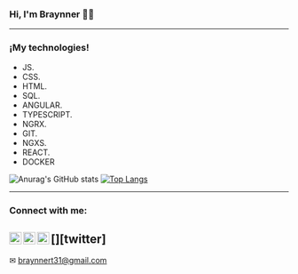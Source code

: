 ### Hi, I'm Braynner 👨‍💻

----------------------------------------------------------------------------------------------------------------------------------------------------------------------------------
### ¡My technologies!
- JS.
- CSS.
- HTML.
- SQL.
- ANGULAR.
- TYPESCRIPT.
- NGRX.
- GIT.
- NGXS.
- REACT.
- DOCKER
  


![Anurag's GitHub stats](https://github-readme-stats.vercel.app/api?username=Sebas15897&theme=dark&show_icons=true)
[![Top Langs](https://github-readme-stats.vercel.app/api/top-langs/?username=anuraghazra&layout=compact)](https://github.com/anuraghazra/github-readme-stats)

-----------------------------------------------------------------------------------------------------------------------------------------------------------------------------------


[instagram]: https://www.instagram.com/braynner31/
[linkedin]: https://www.linkedin.com/in/braynner-saul-silva-toncel-4923b2225/

### Connect with me:
[<img align="left" alt="Sebastián_c | Twitter" width="22px" src="https://cdn.jsdelivr.net/npm/simple-icons@v3/icons/twitter.svg" />][twitter]
[<img align="left" alt="Sebastián_c | LinkedIn" width="22px" src="https://cdn.jsdelivr.net/npm/simple-icons@v3/icons/linkedin.svg" />][linkedin]
[<img align="left" alt="Sebastián_c | Instagram" width="22px" src="https://cdn.jsdelivr.net/npm/simple-icons@v3/icons/instagram.svg" />][instagram]
-----------------------------------------------------------------------------------------------------------------------------------------------------------------------------------
✉ braynnert31@gmail.com

